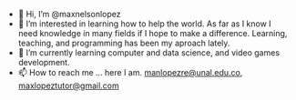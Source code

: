 - 👋 Hi, I’m @maxnelsonlopez
- 👀 I’m interested in learning how to help the world. As far as I know I need knowledge in many fields if I hope to make a difference. Learning, teaching, and programming has been my aproach lately.
- 🌱 I’m currently learning computer and data science, and video games development.
- 📫 How to reach me ... here I am. manlopezre@unal.edu.co, maxlopeztutor@gmail.com

<!---
maxnelsonlopez/maxnelsonlopez is a ✨ special ✨ repository because its `README.md` (this file) appears on your GitHub profile.
You can click the Preview link to take a look at your changes.
--->
